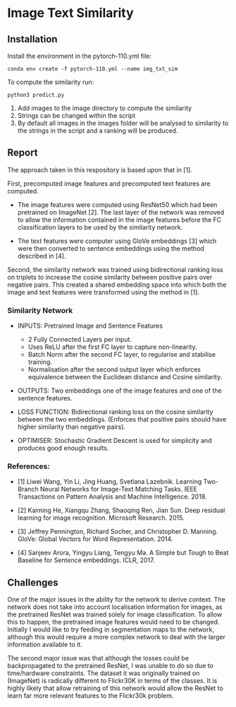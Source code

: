 # Image Text Similarity

## Installation
Install the environment in the pytorch-110.yml file:
```
conda env create -f pytorch-110.yml --name img_txt_sim
```
To compute the similarity run:
```
python3 predict.py
```
1. Add images to the image directory to compute the similarity
2. Strings can be changed within the script
3. By default all images in the images folder will be analysed to similarity to the strings in the script and a ranking will be produced.

## Report

The approach taken in this respository is based upon that in [1].

First, precomputed image features and precomputed text features are computed.

* The image features were computed using ResNet50 which had been pretrained on ImageNet [2]. The last layer of the network was removed to allow the information contained in the image features before the FC classification layers to be used by the similarity network.

* The text features were computer using GloVe embeddings [3] which were then converted to sentence embeddings using the method described in [4].

Second, the similarity network was trained using bidirectional ranking loss on triplets to increase the cosine similarity between positive pairs over negative pairs. This created a shared embedding space into which both the image and text features were transformed using the method in [1].

### Similarity Network

- INPUTS: Pretrained Image and Sentence Features
  - 2 Fully Connected Layers per input.
  - Uses ReLU after the first FC layer to capture non-linearity.
  - Batch Norm after the second FC layer, to regularise and stabilise training.
  - Normalisation after the second output layer which enforces equivalence between the Euclidean distance and Cosine similarity.
 
- OUTPUTS: Two embeddings one of the image features and one of the sentence features.

- LOSS FUNCTION: Bidirectional ranking loss on the cosine similarity between the two embeddings. (Enforces that positive pairs should have higher similarity than negative pairs).

- OPTIMISER: Stochastic Gradient Descent is used for simplicity and produces good enough results.


### References:

* [1] Liwei Wang, Yin Li, Jing Huang, Svetlana Lazebnik. Learning Two-Branch Neural Networks for Image-Text Matching Tasks. IEEE Transactions on Pattern Analysis and Machine Intelligence. 2018.

* [2] Kaiming He, Xiangqu Zhang, Shaoqing Ren, Jian Sun. Deep residual learning for image recognition. Microsoft Research. 2015.

* [3] Jeffrey Pennington, Richard Socher, and Christopher D. Manning. GloVe: Global Vectors for Word Representation. 2014.

* [4] Sanjeev Arora, Yingyu Liang, Tengyu Ma. A Simple but Tough to Beat Baseline for Sentence embeddings. ICLR, 2017.


## Challenges

One of the major issues in the ability for the network to derive context. The network does not take into account localisation information for images, as the pretrained ResNet was trained solely for image classification. To allow this to happen, the pretrained image features would need to be changed. Initially I would like to try feeding in segmentation maps to the network, although this would require a more complex network to deal with the larger information available to it.

The second major issue was that although the losses could be backpropagated to the pretrained ResNet, I was unable to do so due to time/hardware constraints. The dataset it was originally trained on (ImageNet) is radically different to Flickr30K in terms of the classes. It is highly likely that allow retraining of this network would allow the ResNet to learn far more relevant features to the Flickr30k problem.
